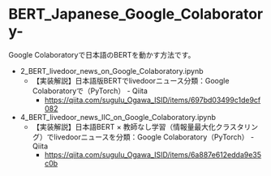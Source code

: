 # BERT_Japanese_Google_Colaboratory-
Google Colaboratoryで日本語のBERTを動かす方法です。

- 2_BERT_livedoor_news_on_Google_Colaboratory.ipynb
  - 【実装解説】日本語版BERTでlivedoorニュース分類：Google Colaboratoryで（PyTorch） - Qiita
    - https://qiita.com/sugulu_Ogawa_ISID/items/697bd03499c1de9cf082
- 4_BERT_livedoor_news_IIC_on_Google_Colaboratory.ipynb
  - 【実装解説】日本語BERT × 教師なし学習（情報量最大化クラスタリング）でlivedoorニュースを分類：Google Colaboratory（PyTorch） - Qiita
    - https://qiita.com/sugulu_Ogawa_ISID/items/6a887e612edda9e35c0b

